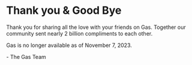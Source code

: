 Thank you & Good Bye
====================

Thank you for sharing all the love with your friends on Gas. Together our community sent nearly 2 billion compliments to each other.

Gas is no longer available as of November 7, 2023.

\- The Gas Team